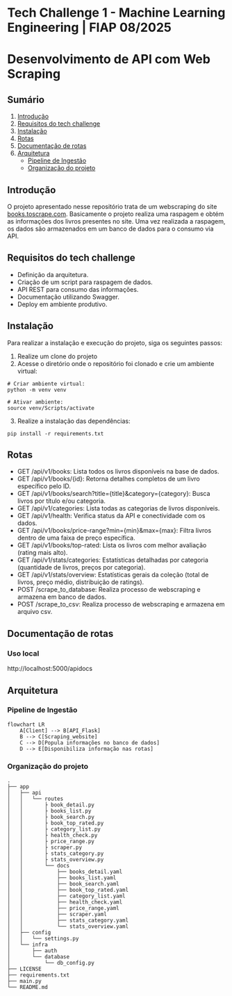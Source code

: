 # Tech Challenge 1 - Machine Learning Engineering | FIAP 08/2025

# Desenvolvimento de API com Web Scraping

## Sumário
1. [Introdução](#introdução)
2. [Requisitos do tech challenge](#requisitos-do-tech-challenge)
3. [Instalação](#instalação)
4. [Rotas](#rotas)
5. [Documentação de rotas](#documentação-de-rotas)
6. [Arquitetura](#arquitetura)
    - [Pipeline de Ingestão](#pipeline-de-ingestão)
    - [Organização do projeto](#organização-do-projeto)


## Introdução
O projeto apresentado nesse repositório trata de um webscraping do site [books.toscrape.com](https://books.toscrape.com). Basicamente o projeto realiza uma raspagem e obtém as informações dos livros presentes no site. Uma vez realizada a raspagem, os dados são armazenados em um banco de dados para o consumo via API.

## Requisitos do tech challenge
- Definição da arquitetura.
- Criação de um script para raspagem de dados.
- API REST para consumo das informações.
- Documentação utilizando Swagger.
- Deploy em ambiente produtivo.

## Instalação
Para realizar a instalação e execução do projeto, siga os seguintes passos:
1. Realize um clone do projeto
2. Acesse o diretório onde o repositório foi clonado e crie um ambiente virtual:
```
# Criar ambiente virtual:
python -m venv venv

# Ativar ambiente:
source venv/Scripts/activate
```
3. Realize a instalação das dependências:
```
pip install -r requirements.txt
```

## Rotas
- GET /api/v1/books: Lista todos os livros disponíveis na base de dados.
- GET /api/v1/books/{id}: Retorna detalhes completos de um livro específico pelo ID.
- GET /api/v1/books/search?title={title}&category={category}: Busca livros por título e/ou categoria.
- GET /api/v1/categories: Lista todas as categorias de livros disponíveis.
- GET /api/v1/health: Verifica status da API e conectividade com os dados.
- GET /api/v1/books/price-range?min={min}&max={max}: Filtra livros dentro de uma faixa de preço específica.
- GET /api/v1/books/top-rated: Lista os livros com melhor avaliação (rating mais alto).
- GET /api/v1/stats/categories: Estatísticas detalhadas por categoria (quantidade de livros, preços por categoria).
- GET /api/v1/stats/overview: Estatísticas gerais da coleção (total de livros, preço médio, distribuição de ratings).
- POST /scrape_to_database: Realiza processo de webscraping e armazena em banco de dados.
- POST /scrape_to_csv: Realiza processo de webscraping e armazena em arquivo csv.

## Documentação de rotas
### Uso local
http://localhost:5000/apidocs

## Arquitetura
### Pipeline de Ingestão
```mermaid
flowchart LR
    A[Client] --> B[API_Flask]
    B --> C[Scraping_website]
    C --> D[Popula informações no banco de dados]
    D --> E[Disponibiliza informação nas rotas]
```

### Organização do projeto
```
.
├── app
│   ├── api
│   │   └── routes
│   │   	├ book_detail.py
│	│		├ books_list.py
│	│		├ book_search.py
│	│		├ book_top_rated.py
│	│		├ category_list.py
│	│		├ health_check.py
│	│		├ price_range.py
│	│		├ scraper.py
│	│		├ stats_category.py
│	│		├ stats_overview.py
│	│		└── docs
│	│			├── books_detail.yaml
│	│			├── books_list.yaml
│	│			├── book_search.yaml
│	│			├── book_top_rated.yaml
│	│			├── category_list.yaml
│	│			├── health_check.yaml
│	│			├── price_range.yaml
│	│			├── scraper.yaml
│	│			├── stats_category.yaml
│	│			└── stats_overview.yaml
│   ├── config
│   │   └── settings.py
│   └── infra
│       ├── auth
│       └── database
│			└── db_config.py
├── LICENSE
├── requirements.txt
├── main.py
└── README.md
```
